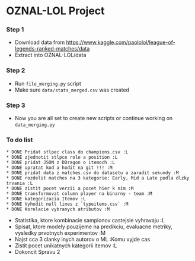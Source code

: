 # OZNAL-LOL Project

### Step 1
* Download data from https://www.kaggle.com/paololol/league-of-legends-ranked-matches/data
* Extract into OZNAL-LOL/data

### Step 2
* Run `file_merging.py` script
* Make sure `data/stats_merged.csv` was created

### Step 3
* Now you are all set to create new scripts or continue working on `data_merging.py`


### To do list
    * DONE Pridat stlpec class do champions.csv :L
    * DONE zjednotit stlpce role a position :L
    * DONE pridat JSON z DDragon o itemoch :L
    * DONE upratat kod a hodit na git !!! :M
    * DONE pridat data z matches.csv do datasetu a zaradit sekundy :M
    * DONE rozdelit matches na 3 kategorie: Early, Mid a Late podla dlzky trvania :L
    * DONE zistit pocet verzii a pocet hier k nim :M
    * DONE transformovat column player na binarny - team :M
    * DONE kategorizacia Itemov :L
    * DONE Vyhodit null lines z `typeitems.csv` :M
    * DONE Korelacie vybranych atributov :M
* Statistika, ktore kombinacie sampionov castejsie vyhravaju :L
* Spisat, ktore modely pouzijeme na predikciu, evaluacne metriky, vysledky prvotnych experimentov :M
* Najst cca 3 clanky inych autorov o ML :Komu vyjde cas
* Zistit pocet unikatnych kategorii itemov :L
* Dokoncit Spravu 2
